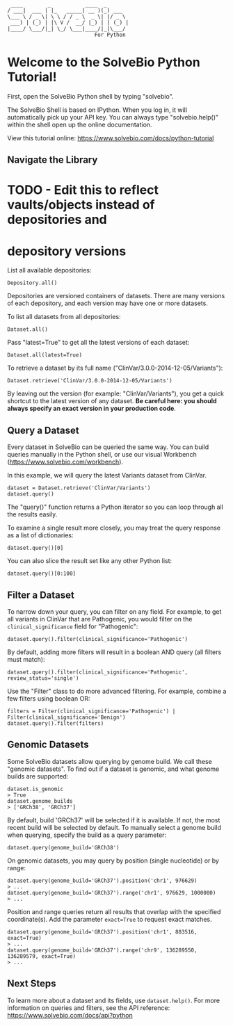 
     ____        _           ____  _
    / ___|  ___ | |_   _____| __ )(_) ___
    \___ \ / _ \| \ \ / / _ \  _ \| |/ _ \
     ___) | (_) | |\ V /  __/ |_) | | (_) |
    |____/ \___/|_| \_/ \___|____/|_|\___/
                                For Python


# Welcome to the SolveBio Python Tutorial!

First, open the SolveBio Python shell by typing "solvebio".

The SolveBio Shell is based on IPython. When you log in, it will automatically pick up your API key.
You can always type "solvebio.help()" within the shell open up the online documentation.

View this tutorial online: https://www.solvebio.com/docs/python-tutorial


## Navigate the Library

# TODO - Edit this to reflect vaults/objects instead of depositories and 
# depository versions
List all available depositories:

    Depository.all()


Depositories are versioned containers of datasets. There are many versions of each depository, and each version may have one or more datasets.

To list all datasets from all depositories:

    Dataset.all()


Pass "latest=True" to get all the latest versions of each dataset:

    Dataset.all(latest=True)


To retrieve a dataset by its full name ("ClinVar/3.0.0-2014-12-05/Variants"):

    Dataset.retrieve('ClinVar/3.0.0-2014-12-05/Variants')

By leaving out the version (for example: "ClinVar/Variants"), you get a quick shortcut to the latest version of any dataset.
**Be careful here: you should always specify an exact version in your production code**.


## Query a Dataset

Every dataset in SolveBio can be queried the same way. You can build queries manually in the Python shell, or use our visual Workbench (https://www.solvebio.com/workbench).

In this example, we will query the latest Variants dataset from ClinVar.

    dataset = Dataset.retrieve('ClinVar/Variants')
    dataset.query()


The "query()" function returns a Python iterator so you can loop through all the results easily.

To examine a single result more closely, you may treat the query response as a list of dictionaries:

    dataset.query()[0]


You can also slice the result set like any other Python list:

    dataset.query()[0:100]


## Filter a Dataset

To narrow down your query, you can filter on any field. For example, to get all variants in ClinVar that are Pathogenic, you would filter on the `clinical_significance` field for "Pathogenic":

    dataset.query().filter(clinical_significance='Pathogenic')


By default, adding more filters will result in a boolean AND query (all filters must match):

    dataset.query().filter(clinical_significance='Pathogenic', review_status='single')


Use the "Filter" class to do more advanced filtering. For example, combine a few filters using boolean OR:

    filters = Filter(clinical_significance='Pathogenic') | Filter(clinical_significance='Benign')
    dataset.query().filter(filters)


## Genomic Datasets

Some SolveBio datasets allow querying by genome build. We call these "genomic datasets". To find out if a dataset is genomic, and what genome builds are supported:

    dataset.is_genomic
    > True
    dataset.genome_builds
    > ['GRCh38', 'GRCh37']


By default, build 'GRCh37' will be selected if it is available. If not, the most recent build will be selected by default. To manually select a genome build when querying, specify the build as a query parameter:

    dataset.query(genome_build='GRCh38')


On genomic datasets, you may query by position (single nucleotide) or by range:

    dataset.query(genome_build='GRCh37').position('chr1', 976629)
    > ...
    dataset.query(genome_build='GRCh37').range('chr1', 976629, 1000000)
    > ...


Position and range queries return all results that overlap with the specified coordinate(s).
Add the parameter `exact=True` to request exact matches.


    dataset.query(genome_build='GRCh37').position('chr1', 883516, exact=True)
    > ...
    dataset.query(genome_build='GRCh37').range('chr9', 136289550, 136289579, exact=True)
    > ...


## Next Steps

To learn more about a dataset and its fields, use `dataset.help()`.
For more information on queries and filters, see the API reference: https://www.solvebio.com/docs/api?python


